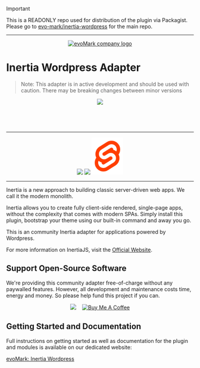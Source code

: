 > [!IMPORTANT]
> This is a READONLY repo used for distribution of the plugin via Packagist. Please go to [evo-mark/inertia-wordpress](https://github.com/evo-mark/inertia-wordpress) for the main repo.
---

<p align="center">
    <a href="https://evomark.co.uk" target="_blank" alt="Link to evoMark's website">
        <picture>
          <source media="(prefers-color-scheme: dark)" srcset="https://evomark.co.uk/wp-content/uploads/static/evomark-logo--dark.svg">
          <source media="(prefers-color-scheme: light)" srcset="https://evomark.co.uk/wp-content/uploads/static/evomark-logo--light.svg">
          <img alt="evoMark company logo" src="https://evomark.co.uk/wp-content/uploads/static/evomark-logo--light.svg" width="500">
        </picture>
    </a>
</p>

# Inertia Wordpress Adapter

> Note: This adapter is in active development and should be used with caution. There may be breaking changes between minor versions

<p align="center">
    <a href="https://github.com/evo-mark/inertia-wordpress/releases" style="display:block;height:75px">
        <img src="https://img.shields.io/badge/Get_the_Latest_Release-ff7326?style=flat-square" style="height:35px">
    </a>
</p>

---

<p align="center">
    <a href="https://vuejs.org/" target="_blank" title="Vue" style="text-decoration: none"><img src="https://upload.wikimedia.org/wikipedia/commons/9/95/Vue.js_Logo_2.svg" style="height:100px" /></a>
    <a href="https://react.dev/"  target="_blank" title="React" style="text-decoration: none"><img src="https://upload.wikimedia.org/wikipedia/commons/a/a7/React-icon.svg" style="height:100px" /></a>
    <a href="https://svelte.dev/"  target="_blank" title="Svelte" style="text-decoration: none"><img src="https://raw.githubusercontent.com/sveltejs/branding/refs/heads/master/svelte-logo.svg" style="height:100px" /></a>
</p>

---

Inertia is a new approach to building classic server-driven web apps. We call it the modern monolith.

Inertia allows you to create fully client-side rendered, single-page apps, without the complexity that comes with modern SPAs. Simply install this plugin, bootstrap your theme using our built-in command and away you go.

This is an community Inertia adapter for applications powered by Wordpress.

For more information on InertiaJS, visit the [Official Website](https://inertiajs.com/).

## Support Open-Source Software

We're providing this community adapter free-of-charge without any paywalled features. However, all development and maintenance costs time, energy and money. So please help fund this project if you can.

<p align="center" style="display:flex;align-items:center;gap:1rem;justify-content:center">
<a href="https://github.com/sponsors/craigrileyuk" target="_blank"><img src="https://img.shields.io/badge/sponsor-GitHub%20Sponsors-fafbfc?style=for-the-badge&logo=github" /></a>
<a href="https://www.buymeacoffee.com/craigrileyuk" target="_blank"><img src="https://cdn.buymeacoffee.com/buttons/v2/default-yellow.png" alt="Buy Me A Coffee" style="height: 60px !important;width: 217px !important;" /></a>
</p>

## Getting Started and Documentation

Full instructions on getting started as well as documentation for the plugin and modules is available on our dedicated website:

[evoMark: Inertia Wordpress](https://inertia-wordpress.evomark.co.uk)
